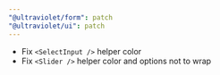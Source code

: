 ```yaml
---
"@ultraviolet/form": patch
"@ultraviolet/ui": patch
---
```


- Fix `<SelectInput />` helper color
- Fix `<Slider />` helper color and options not to wrap
